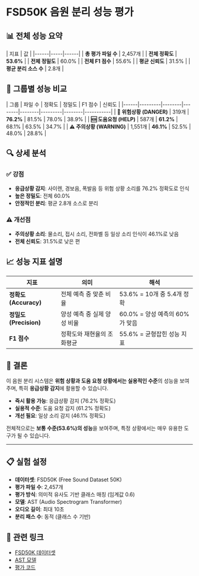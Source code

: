 #  FSD50K 음원 분리 성능 평가 

## 📊 전체 성능 요약

| 지표 | 값 |
|------|-----|------|
| **총 평가 파일 수** | 2,457개 |
| **전체 정확도** | **53.6%** |
| **전체 정밀도** | 60.0% |
| **전체 F1 점수** | 55.6% |
| **평균 신뢰도** | 31.5% |
| **평균 분리 소스 수** | 2.8개 |

## 🎯 그룹별 성능 비교

| 그룹 | 파일 수 | 정확도 | 정밀도 | F1 점수 | 신뢰도 |
|------|---------|--------|--------|--------|---------|--------|-----------|
| **🚨 위험상황 (DANGER)** | 319개 | **76.2%** | 81.5% | 78.0% | 38.9% |
| **🆘 도움요청 (HELP)** | 587개 | **61.2%** | 68.1% | 63.5% | 34.7% |
| **⚠️ 주의상황 (WARNING)** | 1,551개 | **46.1%** | 52.5% | 48.0% | 28.8% |

## 🔍 상세 분석

### ✅ 강점
- **응급상황 감지**: 사이렌, 경보음, 폭발음 등 위험 상황 소리를 76.2% 정확도로 인식
- **높은 정밀도**: 전체 60.0%
- **안정적인 분리**: 평균 2.8개 소스로 분리

### ⚠️ 개선점
- **주의상황 소리**: 물소리, 접시 소리, 전화벨 등 일상 소리 인식이 46.1%로 낮음
- **전체 신뢰도**: 31.5%로 낮은 편

## 📈 성능 지표 설명

| 지표 | 의미 | 해석 |
|------|------|------|
| **정확도 (Accuracy)** | 전체 예측 중 맞춘 비율 | 53.6% = 10개 중 5.4개 정확 |
| **정밀도 (Precision)** | 양성 예측 중 실제 양성 비율 | 60.0% = 양성 예측의 60%가 맞음 |
| **F1 점수** | 정확도와 재현율의 조화평균 | 55.6% = 균형잡힌 성능 지표 |

## 🚀 결론

이 음원 분리 시스템은 **위험 상황과 도움 요청 상황에서는 실용적인 수준**의 성능을 보여주며, 특히 **응급상황 감지**에 활용할 수 있습니다. 

- **즉시 활용 가능**: 응급상황 감지 (76.2% 정확도)
- **실용적 수준**: 도움 요청 감지 (61.2% 정확도)  
- **개선 필요**: 일상 소리 감지 (46.1% 정확도)

전체적으로는 **보통 수준(53.6%)의 성능**을 보여주며, 특정 상황에서는 매우 유용한 도구가 될 수 있습니다.

---

## 📋 실험 설정

- **데이터셋**: FSD50K (Free Sound Dataset 50K)
- **평가 파일 수**: 2,457개
- **평가 방식**: 의미적 유사도 기반 클래스 매칭 (임계값 0.6)
- **모델**: AST (Audio Spectrogram Transformer)
- **오디오 길이**: 최대 10초
- **분리 패스 수**: 동적 (클래스 수 기반)

## 🔗 관련 링크

- [FSD50K 데이터셋](https://zenodo.org/record/4060432)
- [AST 모델](https://github.com/YuanGongND/ast)
- [평가 코드](./class_eval.py)

